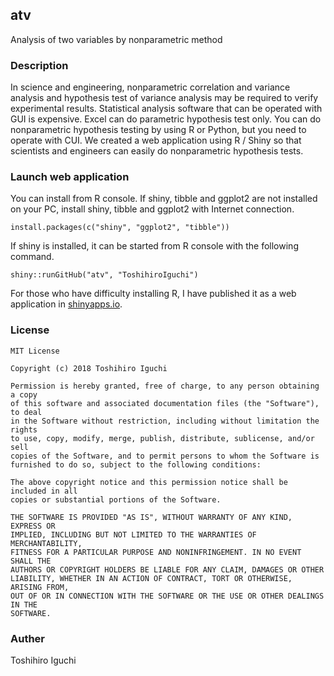 ## atv
Analysis of two variables by nonparametric method

### Description
In science and engineering, nonparametric correlation and variance analysis and hypothesis test of variance analysis may be required to verify experimental results.
Statistical analysis software that can be operated with GUI is expensive.
Excel can do parametric hypothesis test only.
You can do nonparametric hypothesis testing by using R or Python, but you need to operate with CUI.
We created a web application using R / Shiny so that scientists and engineers can easily do nonparametric hypothesis tests.

### Launch web application
You can install from R console.
If shiny, tibble and ggplot2 are not installed on your PC, install shiny, tibble and ggplot2 with Internet connection.

    install.packages(c("shiny", "ggplot2", "tibble"))

If shiny is installed, it can be started from R console with the following command.
    
    shiny::runGitHub("atv", "ToshihiroIguchi")
    
For those who have difficulty installing R, I have published it as a web application in [shinyapps.io](https://toshihiroiguchi.shinyapps.io/atvnm/).

### License 

```
MIT License

Copyright (c) 2018 Toshihiro Iguchi

Permission is hereby granted, free of charge, to any person obtaining a copy
of this software and associated documentation files (the "Software"), to deal
in the Software without restriction, including without limitation the rights
to use, copy, modify, merge, publish, distribute, sublicense, and/or sell
copies of the Software, and to permit persons to whom the Software is
furnished to do so, subject to the following conditions:

The above copyright notice and this permission notice shall be included in all
copies or substantial portions of the Software.

THE SOFTWARE IS PROVIDED "AS IS", WITHOUT WARRANTY OF ANY KIND, EXPRESS OR
IMPLIED, INCLUDING BUT NOT LIMITED TO THE WARRANTIES OF MERCHANTABILITY,
FITNESS FOR A PARTICULAR PURPOSE AND NONINFRINGEMENT. IN NO EVENT SHALL THE
AUTHORS OR COPYRIGHT HOLDERS BE LIABLE FOR ANY CLAIM, DAMAGES OR OTHER
LIABILITY, WHETHER IN AN ACTION OF CONTRACT, TORT OR OTHERWISE, ARISING FROM,
OUT OF OR IN CONNECTION WITH THE SOFTWARE OR THE USE OR OTHER DEALINGS IN THE
SOFTWARE.
```

### Auther
Toshihiro Iguchi

